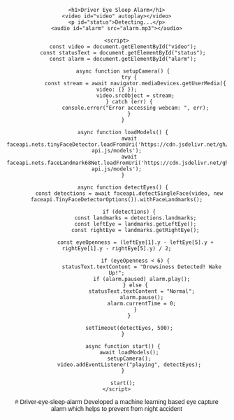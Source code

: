 <!DOCTYPE html>
<html lang="en">
<head>
    <meta charset="UTF-8">
    <meta name="viewport" content="width=device-width, initial-scale=1.0">
    <title>Driver Eye Sleep Alarm</title>
    <script defer src="https://cdn.jsdelivr.net/npm/@tensorflow/tf.min.js"></script>
    <script defer src="https://cdn.jsdelivr.net/npm/face-api.js"></script>
    <style>
        body {
            text-align: center;
            font-family: Arial, sans-serif;
        }
        video {
            width: 60%;
            border: 2px solid black;
            margin-top: 20px;
        }
        canvas {
            position: absolute;
            top: 0;
            left: 0;
        }
        #status {
            font-size: 20px;
            font-weight: bold;
            margin-top: 10px;
            color: red;
        }
    </style>
</head>
<body>

    <h1>Driver Eye Sleep Alarm</h1>
    <video id="video" autoplay></video>
    <p id="status">Detecting...</p>
    <audio id="alarm" src="alarm.mp3"></audio>

    <script>
        const video = document.getElementById("video");
        const statusText = document.getElementById("status");
        const alarm = document.getElementById("alarm");

        async function setupCamera() {
            try {
                const stream = await navigator.mediaDevices.getUserMedia({ video: {} });
                video.srcObject = stream;
            } catch (err) {
                console.error("Error accessing webcam: ", err);
            }
        }

        async function loadModels() {
            await faceapi.nets.tinyFaceDetector.loadFromUri('https://cdn.jsdelivr.net/gh/justadudewhohacks/face-api.js/models');
            await faceapi.nets.faceLandmark68Net.loadFromUri('https://cdn.jsdelivr.net/gh/justadudewhohacks/face-api.js/models');
        }

        async function detectEyes() {
            const detections = await faceapi.detectSingleFace(video, new faceapi.TinyFaceDetectorOptions()).withFaceLandmarks();

            if (detections) {
                const landmarks = detections.landmarks;
                const leftEye = landmarks.getLeftEye();
                const rightEye = landmarks.getRightEye();

                const eyeOpenness = (leftEye[1].y - leftEye[5].y + rightEye[1].y - rightEye[5].y) / 2;

                if (eyeOpenness < 6) {
                    statusText.textContent = "Drowsiness Detected! Wake Up!";
                    if (alarm.paused) alarm.play();
                } else {
                    statusText.textContent = "Normal";
                    alarm.pause();
                    alarm.currentTime = 0;
                }
            }

            setTimeout(detectEyes, 500);
        }

        async function start() {
            await loadModels();
            setupCamera();
            video.addEventListener("playing", detectEyes);
        }

        start();
    </script>

</body>
</html>
# Driver-eye-sleep-alarm
Developed a machine learning based eye capture alarm which helps to prevent from night accident
